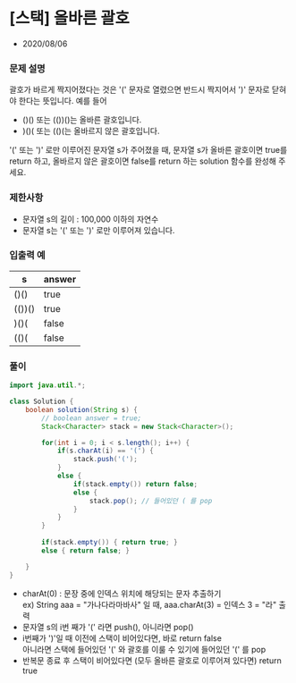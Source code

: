 # [스택] 올바른 괄호

* 2020/08/06

### **문제 설명**

괄호가 바르게 짝지어졌다는 것은 '(' 문자로 열렸으면 반드시 짝지어서 ')' 문자로 닫혀야 한다는 뜻입니다. 예를 들어

- ()() 또는 (())()는 올바른 괄호입니다.
- )()( 또는 (()(는 올바르지 않은 괄호입니다.

'(' 또는 ')' 로만 이루어진 문자열 s가 주어졌을 때, 문자열 s가 올바른 괄호이면 true를 return 하고, 올바르지 않은 괄호이면 false를 return 하는 solution 함수를 완성해 주세요.

### 제한사항

- 문자열 s의 길이 : 100,000 이하의 자연수
- 문자열 s는 '(' 또는 ')' 로만 이루어져 있습니다.


### 입출력 예

|s|answer|
|------|---|
|()()|true|
|(())()|true|
|)()(|false|
|(()(|false|

### 풀이

```java
import java.util.*;

class Solution {
    boolean solution(String s) {
        // boolean answer = true;
        Stack<Character> stack = new Stack<Character>();

        for(int i = 0; i < s.length(); i++) {
            if(s.charAt(i) == '(') {
                stack.push('(');
            }
            else {
                if(stack.empty()) return false;
                else {
                    stack.pop(); // 들어있던 ( 를 pop
                }
            }
        }
        
        if(stack.empty()) { return true; }
        else { return false; }

    }
}
```

- charAt(0) : 문장 중에 인덱스 위치에 해당되는 문자 추출하기  
ex) String aaa = "가나다라마바사" 일 때, aaa.charAt(3) = 인덱스 3 = "라" 출력
- 문자열 s의 i번 째가 '(' 라면 push(), 아니라면 pop()
- i번째가 ')'일 때 이전에 스택이 비어있다면, 바로 return false  
아니라면 스택에 들어있던 '(' 와 괄호를 이룰 수 있기에 들어있던 '(' 를 pop
- 반복문 종료 후 스택이 비어있다면 (모두 올바른 괄호로 이루어져 있다면) return true
